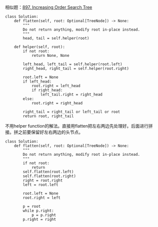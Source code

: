 相似题：[897. Increasing Order Search Tree](https://github.com/yankun-song/leetcode/blob/main/Solutions/0897.%20Increasing%20Order%20Search%20Tree.md)

```
class Solution:
    def flatten(self, root: Optional[TreeNode]) -> None:
        """
        Do not return anything, modify root in-place instead.
        """
        head, tail = self.helper(root)      
        
    def helper(self, root):
        if not root:
            return None, None
        
        left_head, left_tail = self.helper(root.left)
        right_head, right_tail = self.helper(root.right)
        
        root.left = None
        if left_head:
            root.right = left_head
            if right_head:
                left_tail.right = right_head
        else:
            root.right = right_head
            
        right_tail = right_tail or left_tail or root
        return root, right_tail   
```

不用helper function的解法。直接用flatten把左右两边先处理好。后面进行拼接。拼之前要保留好左右两边的头节点。
```
class Solution:
    def flatten(self, root: Optional[TreeNode]) -> None:
        """
        Do not return anything, modify root in-place instead.
        """
        if not root:
            return 
        self.flatten(root.left)
        self.flatten(root.right)
        right = root.right
        left = root.left
        
        root.left = None  
        root.right = left
        
        p = root
        while p.right:
            p = p.right
        p.right = right
```
